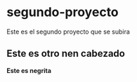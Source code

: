 # segundo-proyecto
Este es el segundo proyecto que se subira
## Este es otro nen cabezado
**Este es negrita**
